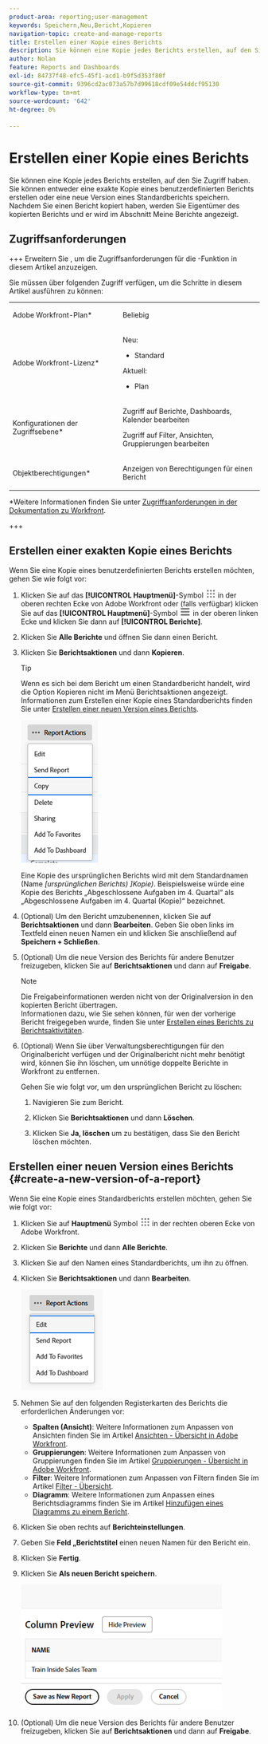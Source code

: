 ```yaml
---
product-area: reporting;user-management
keywords: Speichern,Neu,Bericht,Kopieren
navigation-topic: create-and-manage-reports
title: Erstellen einer Kopie eines Berichts
description: Sie können eine Kopie jedes Berichts erstellen, auf den Sie Zugriff haben. Sie können entweder eine exakte Kopie eines benutzerdefinierten Berichts erstellen oder eine neue Version eines Standardberichts speichern. Nachdem Sie einen Bericht kopiert haben, werden Sie Eigentümer des kopierten Berichts und er wird im Abschnitt Meine Berichte angezeigt.
author: Nolan
feature: Reports and Dashboards
exl-id: 84737f48-efc5-45f1-acd1-b9f5d353f80f
source-git-commit: 9396cd2ac073a57b7d99618cdf09e54ddcf95130
workflow-type: tm+mt
source-wordcount: '642'
ht-degree: 0%

---
```


# Erstellen einer Kopie eines Berichts

<!-- Audited: 11/2024 -->

Sie können eine Kopie jedes Berichts erstellen, auf den Sie Zugriff haben. Sie können entweder eine exakte Kopie eines benutzerdefinierten Berichts erstellen oder eine neue Version eines Standardberichts speichern. Nachdem Sie einen Bericht kopiert haben, werden Sie Eigentümer des kopierten Berichts und er wird im Abschnitt Meine Berichte angezeigt.

## Zugriffsanforderungen

+++ Erweitern Sie , um die Zugriffsanforderungen für die -Funktion in diesem Artikel anzuzeigen.

Sie müssen über folgenden Zugriff verfügen, um die Schritte in diesem Artikel ausführen zu können:

<table style="table-layout:auto"> 
 <col> 
 <col> 
 <tbody> 
  <tr> 
   <td role="rowheader">Adobe Workfront-Plan*</td> 
   <td> <p>Beliebig</p> </td> 
  </tr> 
  <tr> 
   <td role="rowheader">Adobe Workfront-Lizenz*</td> 
   <td> 
      <p>Neu:</p>
         <ul>
         <li><p>Standard</p></li>
         </ul>
      <p>Aktuell:</p>
         <ul>
         <li><p>Plan</p></li>
         </ul>
   </td>
  </tr> 
  <tr> 
   <td role="rowheader">Konfigurationen der Zugriffsebene*</td> 
   <td> <p>Zugriff auf Berichte, Dashboards, Kalender bearbeiten</p> <p>Zugriff auf Filter, Ansichten, Gruppierungen bearbeiten</p></td> 
  </tr> 
  <tr> 
   <td role="rowheader">Objektberechtigungen*</td> 
   <td><p>Anzeigen von Berechtigungen für einen Bericht</p></td> 
  </tr> 
 </tbody> 
</table>

*Weitere Informationen finden Sie unter [Zugriffsanforderungen in der Dokumentation zu Workfront](/help/quicksilver/administration-and-setup/add-users/access-levels-and-object-permissions/access-level-requirements-in-documentation.md).

+++

## Erstellen einer exakten Kopie eines Berichts

Wenn Sie eine Kopie eines benutzerdefinierten Berichts erstellen möchten, gehen Sie wie folgt vor:

1. Klicken Sie auf das **[!UICONTROL Hauptmenü]**-Symbol ![Hauptmenü](/help/_includes/assets/main-menu-icon.png) in der oberen rechten Ecke von Adobe Workfront oder (falls verfügbar) klicken Sie auf das **[!UICONTROL Hauptmenü]**-Symbol ![Hauptmenü](/help/_includes/assets/main-menu-icon-left-nav.png) in der oberen linken Ecke und klicken Sie dann auf **[!UICONTROL Berichte]**.

1. Klicken Sie **Alle Berichte** und öffnen Sie dann einen Bericht.

1. Klicken Sie **Berichtsaktionen** und dann **Kopieren**.

   >[!TIP]
   >
   >Wenn es sich bei dem Bericht um einen Standardbericht handelt, wird die Option Kopieren nicht im Menü Berichtsaktionen angezeigt.\
   >Informationen zum Erstellen einer Kopie eines Standardberichts finden Sie unter [Erstellen einer neuen Version eines Berichts](#create-a-new-version-of-a-report).

   ![Bericht kopieren](assets/unshimmed-report-actions-copy.png)

   Eine Kopie des ursprünglichen Berichts wird mit dem Standardnamen (Name _[ursprünglichen Berichts) ]Kopie)_. Beispielsweise würde eine Kopie des Berichts „Abgeschlossene Aufgaben im 4. Quartal“ als „Abgeschlossene Aufgaben im 4. Quartal (Kopie)“ bezeichnet.

1. (Optional) Um den Bericht umzubenennen, klicken Sie auf **Berichtsaktionen** und dann **Bearbeiten**. Geben Sie oben links im Textfeld einen neuen Namen ein und klicken Sie anschließend auf **Speichern + Schließen**.

1. (Optional) Um die neue Version des Berichts für andere Benutzer freizugeben, klicken Sie auf **Berichtsaktionen** und dann auf **Freigabe**.

   >[!NOTE]
   >
   >Die Freigabeinformationen werden nicht von der Originalversion in den kopierten Bericht übertragen.\
   >Informationen dazu, wie Sie sehen können, für wen der vorherige Bericht freigegeben wurde, finden Sie unter [Erstellen eines Berichts zu Berichtsaktivitäten](../../../reports-and-dashboards/reports/report-usage/create-report-reporting-activities.md#identify).

1. (Optional) Wenn Sie über Verwaltungsberechtigungen für den Originalbericht verfügen und der Originalbericht nicht mehr benötigt wird, können Sie ihn löschen, um unnötige doppelte Berichte in Workfront zu entfernen.

   Gehen Sie wie folgt vor, um den ursprünglichen Bericht zu löschen:

   1. Navigieren Sie zum Bericht.

   1. Klicken Sie **Berichtsaktionen** und dann **Löschen**.

   1. Klicken Sie **Ja, löschen** um zu bestätigen, dass Sie den Bericht löschen möchten.

## Erstellen einer neuen Version eines Berichts {#create-a-new-version-of-a-report}

Wenn Sie eine Kopie eines Standardberichts erstellen möchten, gehen Sie wie folgt vor:

1. Klicken Sie auf **Hauptmenü** Symbol ![](assets/main-menu-icon.png) in der rechten oberen Ecke von Adobe Workfront.

1. Klicken Sie **Berichte** und dann **Alle Berichte**.
1. Klicken Sie auf den Namen eines Standardberichts, um ihn zu öffnen.
1. Klicken Sie **Berichtsaktionen** und dann **Bearbeiten**.

   ![Bericht bearbeiten](assets/unshimmed-report-actions-default-report.png)

1. Nehmen Sie auf den folgenden Registerkarten des Berichts die erforderlichen Änderungen vor:

   * **Spalten (Ansicht)**: Weitere Informationen zum Anpassen von Ansichten finden Sie im Artikel [Ansichten - Übersicht in Adobe Workfront](../../../reports-and-dashboards/reports/reporting-elements/views-overview.md).
   * **Gruppierungen**: Weitere Informationen zum Anpassen von Gruppierungen finden Sie im Artikel [Gruppierungen - Übersicht in Adobe Workfront](../../../reports-and-dashboards/reports/reporting-elements/groupings-overview.md).
   * **Filter**: Weitere Informationen zum Anpassen von Filtern finden Sie im Artikel [Filter - Übersicht](../../../reports-and-dashboards/reports/reporting-elements/filters-overview.md).
   * **Diagramm**: Weitere Informationen zum Anpassen eines Berichtsdiagramms finden Sie im Artikel [Hinzufügen eines Diagramms zu einem Bericht](../../../reports-and-dashboards/reports/creating-and-managing-reports/add-chart-report.md).

1. Klicken Sie oben rechts auf **Berichteinstellungen**.
1. Geben Sie **Feld „Berichtstitel** einen neuen Namen für den Bericht ein.
1. Klicken Sie **Fertig**.
1. Klicken Sie **Als neuen Bericht speichern**.

   ![](assets/unshimmed-save-as-new-report.png)

1. (Optional) Um die neue Version des Berichts für andere Benutzer freizugeben, klicken Sie auf **Berichtsaktionen** und dann auf **Freigabe**.

